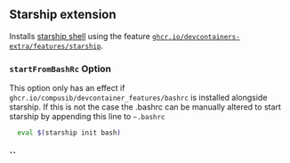 ## Starship extension

Installs [starship shell](https://starship.rs/) using the feature [`ghcr.io/devcontainers-extra/features/starship`](https://github.com/devcontainers-extra/features/tree/main/src/starship).


### `startFromBashRc` Option

This option only has an effect if `ghcr.io/compusib/devcontainer_features/bashrc` is installed alongside starship.
If this is not the case the .bashrc can be manually altered to start starship by appending this line to `~.bashrc`

```bash
  eval $(starship init bash)
```

### ``